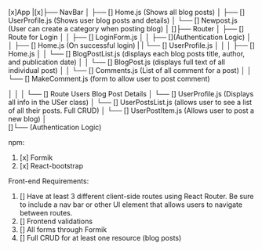 [x]App
  |[x]├── NavBar
  │   ├── [] Home.js (Shows all blog posts)
  │   ├── [] UserProfile.js (Shows user blog posts and details)
  │   └── [] Newpost.js (User can create a category when posting blog)
            <!-- └── Advice on how best to search posts by category -->
            <!-- Many-to-many relationship -->
  │
[]├── Router
  │   ├── [] Route for Login
  │   │   ├── [] LoginForm.js
  │   │   ├── [](Authentication Logic)
  │   │   ├── [] Home.js (On successful login)
  |   |   └── [] UserProfile.js 
  │   │
  │   ├── [] Home.js
  │   │   └── [] BlogPostList.js (displays each blog posts title, author, and publication date)
  │   │      └── [] BlogPost.js (displays full text of all individual post)
  │   │          └── [] Comments.js (List of all comment for a post)
  │   │              └── [] MakeComment.js (form to allow user to post comment)
  <!--│   Focus on Home.js    -->
  <!--|   Full CRUD for blog posts. (It is a blog posting site afterall.)  -->
  │   │
  │   └── [] Route Users Blog Post Details
  │       └── [] UserProfile.js (Displays all info in the USer class)
  │           └── [] UserPostsList.js (allows user to see a list of all their posts. Full CRUD)
  │                └── [] UserPostItem.js (Allows user to post a new blog)
  │     
[]└── (Authentication Logic)

npm:
1. [x] Formik
2. [x] React-bootstrap

Front-end Requirements: 
1. [] Have at least 3 different client-side routes using React Router. Be sure to include a nav bar or other UI element that allows users to navigate between routes.
2. [] Frontend validations 
3. [] All forms through Formik
4. [] Full CRUD for at least one resource (blog posts)
